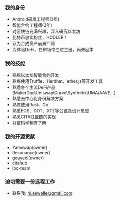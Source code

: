 ### 我的身份
- Android研发工程师(3年)
- 智能合约工程师(3年)
- 对区块链充满兴趣，深入研究以太坊
- 比特币忠实粉丝，HODLER！
- 认为合成资产前景广阔
- 为体验DeFi，在市场中三进三出，尚未回本

### 我的技能
- 熟练以太坊智能合约开发
- 熟练使用Truffle、Hardhat、ether.js等开发工具
- 熟悉各个主流DeFi产品(MakerDao\Uniswap\Curve\Synthetix\UMA\AAVE...)
- 熟悉去中心化身份解决方案
- 熟练使用Rust、Go
- 熟悉EOS、DOT、XTZ等公链及设计思想
- 熟悉CITA联盟链的实现
- 对密码学稍有了解

### 我的开源贡献
- Yamswap(owner)
- Resonance(owner)
- gouyeel(owner)
- citahub
- lbc-team

### 迫切需要一份远程工作
- 联系我: hi.aewalle@gmail.com
